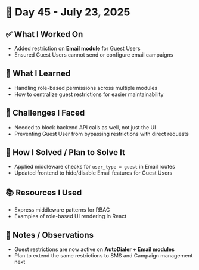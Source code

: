 # 📅 Day 45 - July 23, 2025

## ✅ What I Worked On
- Added restriction on **Email module** for Guest Users
- Ensured Guest Users cannot send or configure email campaigns

## 🧠 What I Learned
- Handling role-based permissions across multiple modules
- How to centralize guest restrictions for easier maintainability

## 🧩 Challenges I Faced
- Needed to block backend API calls as well, not just the UI
- Preventing Guest User from bypassing restrictions with direct requests

## 🔧 How I Solved / Plan to Solve It
- Applied middleware checks for `user_type = guest` in Email routes
- Updated frontend to hide/disable Email features for Guest Users

## 📚 Resources I Used
- Express middleware patterns for RBAC
- Examples of role-based UI rendering in React

## 💬 Notes / Observations
- Guest restrictions are now active on **AutoDialer + Email modules**  
- Plan to extend the same restrictions to SMS and Campaign management next
